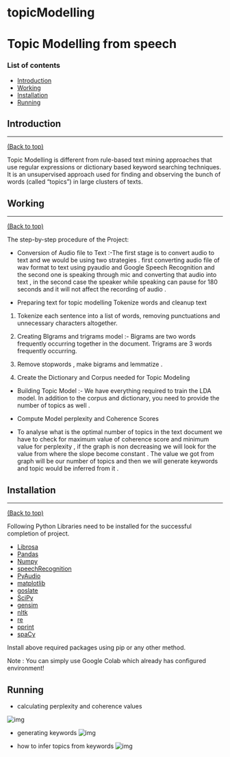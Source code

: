 # topicModelling
# Topic Modelling from speech 

### List of contents

- [Introduction](#introduction)
- [Working](#working)
- [Installation](#installation)
- [Running](#running)


## Introduction
---
[(Back to top)](#list-of-contents)

Topic Modelling is different from rule-based text mining approaches that use regular expressions or dictionary based keyword searching techniques. It is an unsupervised approach used for finding and observing the bunch of words (called “topics”) in large clusters of texts.

## Working
---
[(Back to top)](#list-of-contents)

The step-by-step procedure of the Project:

+ Conversion of Audio file to Text :-The first stage is to convert audio to text and we would be using two strategies . 
first converting audio file of wav format  to text using pyaudio and Google Speech Recognition and the second one is speaking through mic and converting that audio into text , in the second case the speaker while speaking can pause for 180 seconds and it will not affect the recording of audio .


+ Preparing text for topic modelling 
Tokenize words and cleanup text 
1. Tokenize each sentence into a list of words, removing punctuations and unnecessary characters altogether.
2. Creating BIgrams and trigrams model :- Bigrams are two words frequently occurring together in the document. Trigrams are 3 words frequently occurring.
3. Remove stopwords , make bigrams and lemmatize .

4. Create the Dictionary and Corpus needed for Topic Modeling

+ Building Topic Model :- We have everything required to train the LDA model. In addition to the corpus and dictionary, you need to provide the number of topics as well .


+ Compute Model perplexity and Coherence Scores
+ To analyse what is the optimal number of topics in the text document we have to check for maximum value of coherence score and minimum value for perplexity , if the graph is non decreasing we will look for the value from where the slope become constant .
The value we got from graph will be our number of topics and then we will generate keywords and topic would be inferred from it .



 

## Installation
---
[(Back to top)](#list-of-contents)

Following Python Libraries need to be installed for the successful completion of project.
- [Librosa](https://librosa.github.io/librosa/)
- [Pandas](https://pandas.pydata.org/)
- [Numpy](https://numpy.org/)
- [speechRecognition](https://pypi.org/project/SpeechRecognition/)
- [PyAudio](https://pypi.org/project/PyAudio/)
- [matplotlib](https://matplotlib.org/)
- [goslate](https://pypi.org/project/goslate/)
- [SciPy](https://www.scipy.org/)
- [gensim](https://pypi.org/project/gensim/)
- [nltk](https://www.nltk.org/)
- [re](https://docs.python.org/3/library/re.html)
- [pprint](https://docs.python.org/2/library/pprint.html)
- [spaCy](https://spacy.io/)


Install above required packages using pip or any other method.

Note : You can simply use Google Colab which already has configured environment!

## Running

- calculating perplexity and coherence values

![img](https://imgur.com/kpv1s3C.png)

- generating keywords
![img](https://imgur.com/mD2n2Gb.png)

- how to infer topics from keywords 
![img](https://imgur.com/t90WmgP.png)



